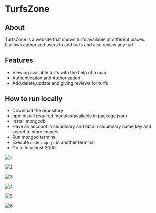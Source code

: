 # TurfsZone

## About
TurfsZone is a website that shows turfs available at different places.<br>It allows authorized users to add turfs and also review any turf.


## Features
- Viewing available turfs with the help of a map
- Authentication and Authorization
- Add,delete,update and giving reviews for turfs


## How to run locally
- Download the repository
- npm install required modules(available in package.json)
- Install mongodb
- Have an account in cloudinary and obtain cloudinary name,key and secret to store images
- Run mongod terminal
- Execute `node app.js` in another terminal
- Go to localhost:3000.

![1](https://user-images.githubusercontent.com/88657287/175784367-2b49ae53-6ca8-4bd4-b5cb-5ddc0650d8ed.jpg)


![2](https://user-images.githubusercontent.com/88657287/175784370-8db21580-9794-4618-9096-7c91de3585e5.jpg)


![3](https://user-images.githubusercontent.com/88657287/175784374-eb80b738-28ea-41ec-b0de-dbb22694f085.jpg)


![4](https://user-images.githubusercontent.com/88657287/175784378-c9991202-403e-4741-9e00-6489583cdc12.jpg)

![5](https://user-images.githubusercontent.com/88657287/175784380-f83588ac-34cd-4749-a7f1-1b28402a2ca2.jpg)


![6](https://user-images.githubusercontent.com/88657287/175784383-46bb92d9-6093-4aa8-a2b1-3fec9b44fb72.jpg)

